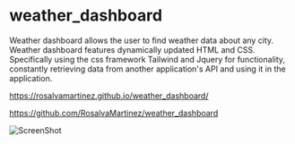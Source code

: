 # weather_dashboard

Weather dashboard allows the user to find weather data about any city. Weather dashboard features dynamically updated HTML and CSS. Specifically using the css framework Tailwind and Jquery for functionality, constantly retrieving data from another application's API and using it in the application.

https://rosalvamartinez.github.io/weather_dashboard/

https://github.com/RosalvaMartinez/weather_dashboard

![ScreenShot](https://raw.github.com/rosalvamartinez/weather_dashboard/assets/images/screenshot.png)


